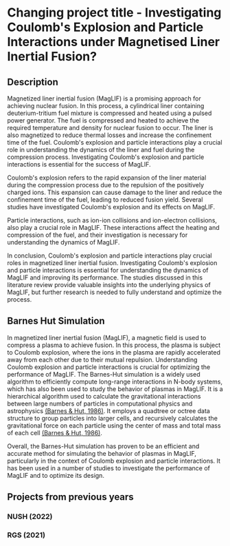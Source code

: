 # Changing project title - Investigating Coulomb's Explosion and Particle Interactions under Magnetised Liner Inertial Fusion?

## Description
Magnetized liner inertial fusion (MagLIF) is a promising approach for achieving nuclear fusion. In this process, a cylindrical liner containing deuterium-tritium fuel mixture is compressed and heated using a pulsed power generator. The fuel is compressed and heated to achieve the required temperature and density for nuclear fusion to occur. The liner is also magnetized to reduce thermal losses and increase the confinement time of the fuel. Coulomb's explosion and particle interactions play a crucial role in understanding the dynamics of the liner and fuel during the compression process. Investigating Coulomb's explosion and particle interactions is essential for the success of MagLIF.

Coulomb's explosion refers to the rapid expansion of the liner material during the compression process due to the repulsion of the positively charged ions. This expansion can cause damage to the liner and reduce the confinement time of the fuel, leading to reduced fusion yield. Several studies have investigated Coulomb's explosion and its effects on MagLIF.

Particle interactions, such as ion-ion collisions and ion-electron collisions, also play a crucial role in MagLIF. These interactions affect the heating and compression of the fuel, and their investigation is necessary for understanding the dynamics of MagLIF.

In conclusion, Coulomb's explosion and particle interactions play crucial roles in magnetized liner inertial fusion. Investigating Coulomb's explosion and particle interactions is essential for understanding the dynamics of MagLIF and improving its performance. The studies discussed in this literature review provide valuable insights into the underlying physics of MagLIF, but further research is needed to fully understand and optimize the process.

## Barnes Hut Simulation
In magnetized liner inertial fusion (MagLIF), a magnetic field is used to compress a plasma to achieve fusion. In this process, the plasma is subject to Coulomb explosion, where the ions in the plasma are rapidly accelerated away from each other due to their mutual repulsion. Understanding Coulomb explosion and particle interactions is crucial for optimizing the performance of MagLIF. The Barnes-Hut simulation is a widely used algorithm to efficiently compute long-range interactions in N-body systems, which has also been used to study the behavior of plasmas in MagLIF. It is a hierarchical algorithm used to calculate the gravitational interactions between large numbers of particles in computational physics and astrophysics [(Barnes & Hut, 1986)](https://doi.org/10.1038/324446a0). It employs a quadtree or octree data structure to group particles into larger cells, and recursively calculates the gravitational force on each particle using the center of mass and total mass of each cell [(Barnes & Hut, 1986)](https://doi.org/10.1038/324446a0).

Overall, the Barnes-Hut simulation has proven to be an efficient and accurate method for simulating the behavior of plasmas in MagLIF, particularly in the context of Coulomb explosion and particle interactions. It has been used in a number of studies to investigate the performance of MagLIF and to optimize its design.

## Projects from previous years

### NUSH (2022)

### RGS (2021)
